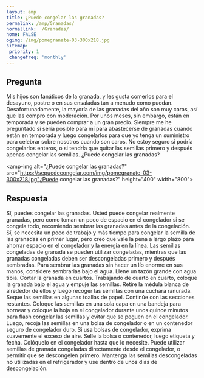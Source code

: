 ```yaml
---
layout: amp
title: ¿Puede congelar las granadas?  
permalink: /amp/Granadas/
normallink:  /Granadas/
home: FALSE
ogimg: /img/pomegranate-03-300x218.jpg
sitemap:
 priority: 1
 changefreq: 'monthly'
---
```




## Pregunta

Mis hijos son fanáticos de la granada, y les gusta comerlos para el desayuno, postre o en sus ensaladas tan a menudo como puedan. Desafortunadamente, la mayoría de las granadas del año son muy caras, así que las compro con moderación. Por unos meses, sin embargo, están en temporada y se pueden comprar a un gran precio. Siempre me he preguntado si sería posible para mí para abastecerse de granadas cuando están en temporada y luego congelarlos para que yo tenga un suministro para celebrar sobre nosotros cuando son caros. No estoy seguro si podría congelarlos enteros, o si tendría que quitar las semillas primero y después apenas congelar las semillas. ¿Puede congelar las granadas?


<amp-img alt="¿Puede congelar las granadas?" src="https://sepuedecongelar.com/img/pomegranate-03-300x218.jpg"¿Puede congelar las granadas?" height="400" width="800"></amp-img>


## Respuesta

Sí, puedes congelar las granadas. Usted puede congelar realmente granadas, pero como toman un poco de espacio en el congelador si se congela todo, recomiendo sembrar las granadas antes de la congelación. Sí, se necesita un poco de trabajo y más tiempo para congelar la semilla de las granadas en primer lugar, pero creo que vale la pena a largo plazo para ahorrar espacio en el congelador y la energía en la línea. Las semillas congeladas de granada se pueden utilizar congeladas, mientras que las granadas congeladas deben ser descongeladas primero y después sembradas.
Para sembrar las granadas sin hacer un lío enorme en sus manos, considere sembrarlas bajo el agua. Llene un tazón grande con agua tibia. Cortar la granada en cuartos. Trabajando de cuarto en cuarto, coloque la granada bajo el agua y empuje las semillas. Retire la médula blanca de alrededor de ellos y luego recoger las semillas con una cuchara ranurada. Seque las semillas en algunas toallas de papel. Continúe con las secciones restantes.
Coloque las semillas en una sola capa en una bandeja para hornear y coloque la hoja en el congelador durante unos quince minutos para flash congelar las semillas y evitar que se peguen en el congelador. Luego, recoja las semillas en una bolsa de congelador o en un contenedor seguro de congelador duro. Si usa bolsas de congelador, exprima suavemente el exceso de aire. Selle la bolsa o contenedor, luego etiqueta y fecha. Colóquelo en el congelador hasta que lo necesite.
Puede utilizar semillas de granada congeladas directamente desde el congelador, o permitir que se descongelen primero. Mantenga las semillas descongeladas no utilizadas en el refrigerador y use dentro de unos días de descongelación.
